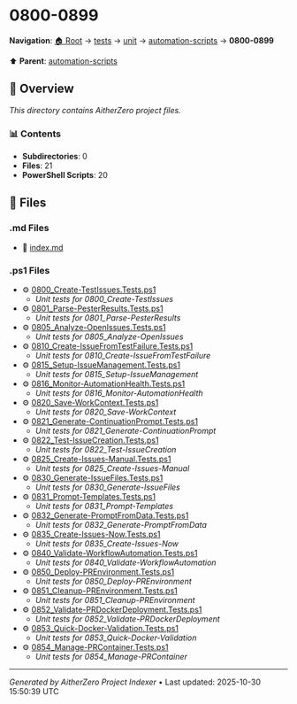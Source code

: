 # 0800-0899

**Navigation**: [🏠 Root](../../../../index.md) → [tests](../../../index.md) → [unit](../../index.md) → [automation-scripts](../index.md) → **0800-0899**

⬆️ **Parent**: [automation-scripts](../index.md)

## 📖 Overview

*This directory contains AitherZero project files.*

### 📊 Contents

- **Subdirectories**: 0
- **Files**: 21
- **PowerShell Scripts**: 20

## 📄 Files

### .md Files

- 📝 [index.md](./index.md)

### .ps1 Files

- ⚙️ [0800_Create-TestIssues.Tests.ps1](./0800_Create-TestIssues.Tests.ps1)
  - *Unit tests for 0800_Create-TestIssues*
- ⚙️ [0801_Parse-PesterResults.Tests.ps1](./0801_Parse-PesterResults.Tests.ps1)
  - *Unit tests for 0801_Parse-PesterResults*
- ⚙️ [0805_Analyze-OpenIssues.Tests.ps1](./0805_Analyze-OpenIssues.Tests.ps1)
  - *Unit tests for 0805_Analyze-OpenIssues*
- ⚙️ [0810_Create-IssueFromTestFailure.Tests.ps1](./0810_Create-IssueFromTestFailure.Tests.ps1)
  - *Unit tests for 0810_Create-IssueFromTestFailure*
- ⚙️ [0815_Setup-IssueManagement.Tests.ps1](./0815_Setup-IssueManagement.Tests.ps1)
  - *Unit tests for 0815_Setup-IssueManagement*
- ⚙️ [0816_Monitor-AutomationHealth.Tests.ps1](./0816_Monitor-AutomationHealth.Tests.ps1)
  - *Unit tests for 0816_Monitor-AutomationHealth*
- ⚙️ [0820_Save-WorkContext.Tests.ps1](./0820_Save-WorkContext.Tests.ps1)
  - *Unit tests for 0820_Save-WorkContext*
- ⚙️ [0821_Generate-ContinuationPrompt.Tests.ps1](./0821_Generate-ContinuationPrompt.Tests.ps1)
  - *Unit tests for 0821_Generate-ContinuationPrompt*
- ⚙️ [0822_Test-IssueCreation.Tests.ps1](./0822_Test-IssueCreation.Tests.ps1)
  - *Unit tests for 0822_Test-IssueCreation*
- ⚙️ [0825_Create-Issues-Manual.Tests.ps1](./0825_Create-Issues-Manual.Tests.ps1)
  - *Unit tests for 0825_Create-Issues-Manual*
- ⚙️ [0830_Generate-IssueFiles.Tests.ps1](./0830_Generate-IssueFiles.Tests.ps1)
  - *Unit tests for 0830_Generate-IssueFiles*
- ⚙️ [0831_Prompt-Templates.Tests.ps1](./0831_Prompt-Templates.Tests.ps1)
  - *Unit tests for 0831_Prompt-Templates*
- ⚙️ [0832_Generate-PromptFromData.Tests.ps1](./0832_Generate-PromptFromData.Tests.ps1)
  - *Unit tests for 0832_Generate-PromptFromData*
- ⚙️ [0835_Create-Issues-Now.Tests.ps1](./0835_Create-Issues-Now.Tests.ps1)
  - *Unit tests for 0835_Create-Issues-Now*
- ⚙️ [0840_Validate-WorkflowAutomation.Tests.ps1](./0840_Validate-WorkflowAutomation.Tests.ps1)
  - *Unit tests for 0840_Validate-WorkflowAutomation*
- ⚙️ [0850_Deploy-PREnvironment.Tests.ps1](./0850_Deploy-PREnvironment.Tests.ps1)
  - *Unit tests for 0850_Deploy-PREnvironment*
- ⚙️ [0851_Cleanup-PREnvironment.Tests.ps1](./0851_Cleanup-PREnvironment.Tests.ps1)
  - *Unit tests for 0851_Cleanup-PREnvironment*
- ⚙️ [0852_Validate-PRDockerDeployment.Tests.ps1](./0852_Validate-PRDockerDeployment.Tests.ps1)
  - *Unit tests for 0852_Validate-PRDockerDeployment*
- ⚙️ [0853_Quick-Docker-Validation.Tests.ps1](./0853_Quick-Docker-Validation.Tests.ps1)
  - *Unit tests for 0853_Quick-Docker-Validation*
- ⚙️ [0854_Manage-PRContainer.Tests.ps1](./0854_Manage-PRContainer.Tests.ps1)
  - *Unit tests for 0854_Manage-PRContainer*

---

*Generated by AitherZero Project Indexer* • Last updated: 2025-10-30 15:50:39 UTC

